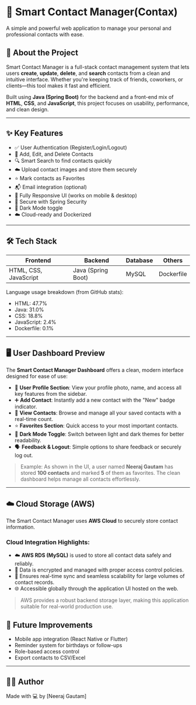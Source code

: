
# 📇 Smart Contact Manager(Contax)

A simple and powerful web application to manage your personal and professional contacts with ease.

## 🧠 About the Project

Smart Contact Manager is a full-stack contact management system that lets users **create**, **update**, **delete**, and **search** contacts from a clean and intuitive interface. Whether you're keeping track of friends, coworkers, or clients—this tool makes it fast and efficient.

Built using **Java (Spring Boot)** for the backend and a front-end mix of **HTML**, **CSS**, and **JavaScript**, this project focuses on usability, performance, and clean design.

---

## ✨ Key Features

- ✅ User Authentication (Register/Login/Logout)
- 📇 Add, Edit, and Delete Contacts
- 🔍 Smart Search to find contacts quickly
- ☁️ Upload contact images and store them securely
- ⭐ Mark contacts as Favorites
- 📬 Email integration (optional)
- 📱 Fully Responsive UI (works on mobile & desktop)
- 🔐 Secure with Spring Security
- 🌙 Dark Mode toggle
- ☁️ Cloud-ready and Dockerized

---

## 🛠️ Tech Stack

| Frontend | Backend | Database | Others |
|----------|---------|----------|--------|
| HTML, CSS, JavaScript | Java (Spring Boot) | MySQL | Dockerfile |

Language usage breakdown (from GitHub stats):
- HTML: 47.7%  
- Java: 31.0%  
- CSS: 18.8%  
- JavaScript: 2.4%  
- Dockerfile: 0.1%

---

## 🖥️ User Dashboard Preview

The **Smart Contact Manager Dashboard** offers a clean, modern interface designed for ease of use:

- 👤 **User Profile Section**: View your profile photo, name, and access all key features from the sidebar.
- ➕ **Add Contact**: Instantly add a new contact with the "New" badge indicator.
- 📂 **View Contacts**: Browse and manage all your saved contacts with a real-time count.
- ⭐ **Favorites Section**: Quick access to your most important contacts.
- 🌙 **Dark Mode Toggle**: Switch between light and dark themes for better readability.
- 🗣️ **Feedback & Logout**: Simple options to share feedback or securely log out.

> Example: As shown in the UI, a user named **Neeraj Gautam** has stored **100 contacts** and marked **5** of them as favorites. The clean dashboard helps manage all contacts effortlessly.

---

## ☁️ Cloud Storage (AWS)

The Smart Contact Manager uses **AWS Cloud** to securely store contact information.

### Cloud Integration Highlights:
- ☁️ **AWS RDS (MySQL)** is used to store all contact data safely and reliably.
- 🔐 Data is encrypted and managed with proper access control policies.
- 🔄 Ensures real-time sync and seamless scalability for large volumes of contact records.
- 🌐 Accessible globally through the application UI hosted on the web.

> AWS provides a robust backend storage layer, making this application suitable for real-world production use.

## 🤖 Future Improvements

- Mobile app integration (React Native or Flutter)
- Reminder system for birthdays or follow-ups
- Role-based access control
- Export contacts to CSV/Excel

---

## 🙋‍♂️ Author

Made with 💻 by [Neeraj Gautam]  

